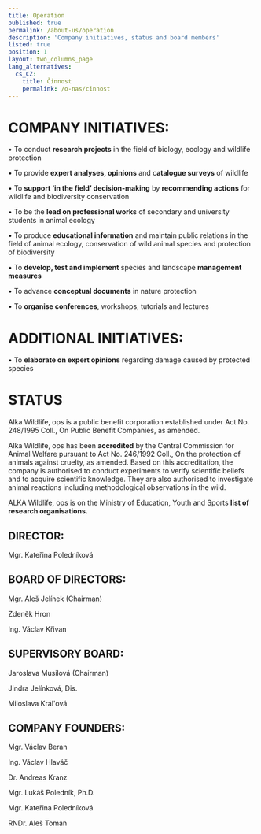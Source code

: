 ```yaml
---
title: Operation
published: true
permalink: /about-us/operation
description: 'Company initiatives, status and board members'
listed: true
position: 1
layout: two_columns_page
lang_alternatives:
  cs_CZ:
    title: Činnost
    permalink: /o-nas/cinnost
---
```

# COMPANY INITIATIVES:

•	To conduct **research projects** in the field of biology, ecology and wildlife protection

•	To provide **expert analyses, opinions** and c**atalogue surveys** of wildlife

•	To **support ‘in the field’ decision-making** by **recommending actions** for wildlife and biodiversity conservation 

•	To be the **lead on professional works** of secondary and university students in animal ecology

•	To produce **educational information** and maintain public relations in the field of animal ecology, conservation of wild animal species and protection of biodiversity

•	To **develop, test and implement** species and landscape **management measures**

•	To advance **conceptual documents** in nature protection

•	To **organise conferences**, workshops, tutorials and lectures

# ADDITIONAL INITIATIVES:

•	To **elaborate on expert opinions** regarding damage caused by protected species

# STATUS

Alka Wildlife, ops is a public benefit corporation established under Act No. 248/1995 Coll., On Public Benefit Companies, as amended.

Alka Wildlife, ops has been **accredited** by the Central Commission for Animal Welfare pursuant to Act No. 246/1992 Coll., On the protection of animals against cruelty, as amended. Based on this accreditation, the company is authorised to conduct experiments to verify scientific beliefs and to acquire scientific knowledge. They are also authorised to investigate animal reactions including methodological observations in the wild.

ALKA Wildlife, ops is on the Ministry of Education, Youth and Sports **list of research organisations.**

## DIRECTOR:

Mgr. Kateřina Poledníková

## BOARD OF DIRECTORS:

Mgr. Aleš Jelínek (Chairman)

Zdeněk Hron 

Ing. Václav Křivan

## SUPERVISORY BOARD:

Jaroslava Musilová (Chairman)

Jindra Jelínková, Dis. 

Miloslava Král'ová

## COMPANY FOUNDERS:

Mgr. Václav Beran 

Ing. Václav Hlaváč 

Dr. Andreas Kranz 

Mgr. Lukáš Poledník, Ph.D. 

Mgr. Kateřina Poledníková 

RNDr. Aleš Toman
